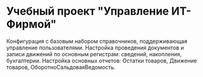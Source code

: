 # Учебный проект "Управление ИТ-Фирмой"
Конфигурация с базовым набором справочников, поддерживающая управление пользователями.
Настройка проведения документов и записи движений по основным регистрам: сведений, накопления, бухгалтерии.
Настройка основных отчетов: Остатки товаров, Движение товаров, ОборотноСальдоваяВедомость.
